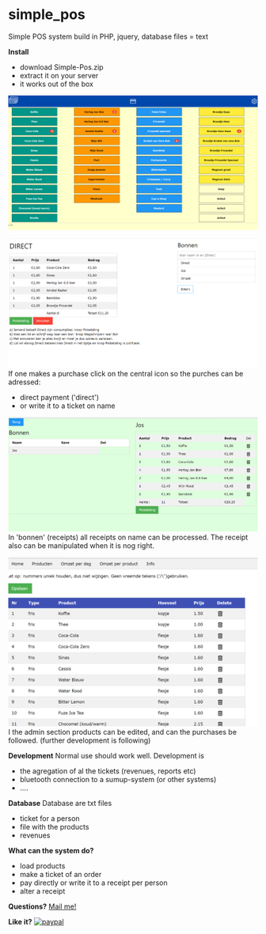 # simple_pos
Simple POS system build in PHP, jquery, database files = text

**Install**
- download Simple-Pos.zip
- extract it on your server
- it works out of the box

![Screenshot](screenshot1.png)

![Screenshot](screenshot2.png)
If one makes a purchase click on the central icon so the purches can be adressed:
- direct payment ('direct')
- or write it to a ticket on name

![Screenshot](screenshot3.png)
In 'bonnen' (receipts) all receipts on name can be processed.
The receipt also can be manipulated when it is nog right.

![Screenshot](screenshot4.png)
I the admin section products can be edited, and can the purchases be followed. (further development is following)

**Development**
Normal use should work well. 
Development is 
- the agregation of al the tickets (revenues, reports etc)
- bluetooth connection to a sumup-system (or other systems)
- ....

**Database**
Database are txt files
- ticket for a person
- file with the products
- revenues

**What can the system do?**
- load products
- make a ticket of an order
- pay directly or write it to a receipt per person
- alter a receipt

**Questions?** [Mail me!](mailto:venes@live.nl)

**Like it?**
[![paypal](https://www.paypalobjects.com/en_US/i/btn/btn_donateCC_LG.gif)](https://www.paypal.com/cgi-bin/webscr?cmd=_s-xclick&hosted_button_id=8EPHSVYWBASF8)


